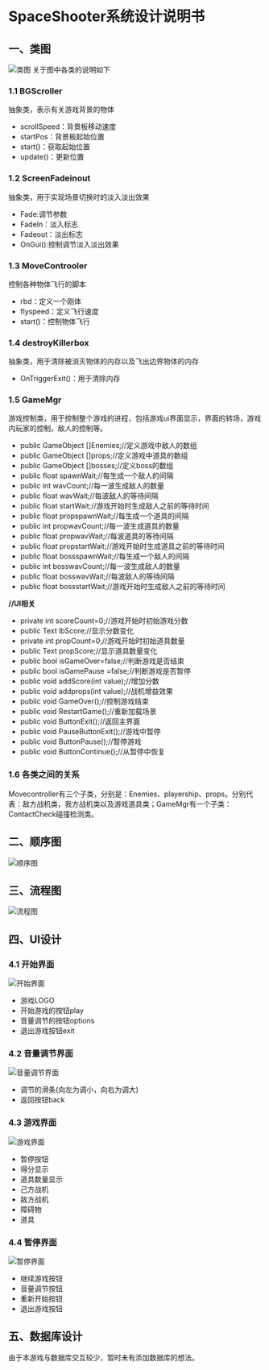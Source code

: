 # SpaceShooter系统设计说明书
## 一、类图
![类图](img/类图.png)
关于图中各类的说明如下
### 1.1 BGScroller
抽象类，表示有关游戏背景的物体   
+ scrollSpeed：背景板移动速度
+ startPos：背景板起始位置
+ start()：获取起始位置
+ update()：更新位置
### 1.2 ScreenFadeinout
抽象类，用于实现场景切换时的淡入淡出效果
+ Fade:调节参数
+ FadeIn：淡入标志
+ Fadeout：淡出标志
+ OnGui():控制调节淡入淡出效果
### 1.3 MoveControoler
控制各种物体飞行的脚本
+ rbd：定义一个刚体
+ flyspeed：定义飞行速度
+ start()：控制物体飞行
### 1.4 destroyKillerbox
抽象类，用于清除被消灭物体的内存以及飞出边界物体的内存
+ OnTriggerExit()：用于清除内存
### 1.5 GameMgr
游戏控制类，用于控制整个游戏的进程，包括游戏ui界面显示，界面的转场，游戏内玩家的控制，敌人的控制等。
+ public GameObject \[]Enemies;//定义游戏中敌人的数组
+ public GameObject \[]props;//定义游戏中道具的数组
+ public GameObject \[]bosses;//定义boss的数组
+ public float spawnWait;//每生成一个敌人的间隔
+ public int wavCount;//每一波生成敌人的数量
+ public float wavWait;//每波敌人的等待间隔
+ public float startWait;//游戏开始时生成敌人之前的等待时间
+ public float propspawnWait;//每生成一个道具的间隔
+ public int propwavCount;//每一波生成道具的数量
+ public float propwavWait;//每波道具的等待间隔
+ public float propstartWait;//游戏开始时生成道具之前的等待时间
+ public float bossspawnWait;//每生成一个敌人的间隔
+ public int bosswavCount;//每一波生成敌人的数量
+ public float bosswavWait;//每波敌人的等待间隔
+ public float bossstartWait;//游戏开始时生成敌人之前的等待时间

**//UI相关**
+ private int scoreCount=0;//游戏开始时初始游戏分数
+ public Text lbScore;//显示分数变化
+ private int propCount=0;//游戏开始时初始道具数量
+ public Text propScore;//显示道具数量变化
+ public bool isGameOver=false;//判断游戏是否结束
+ public bool isGamePause =false;//判断游戏是否暂停
+ public void addScore(int value);//增加分数
+ public void addprops(int value);//战机增益效果
+ public void GameOver();//控制游戏结束
+ public void RestartGame();//重新加载场景
+ public void ButtonExit();//返回主界面
+ public void PauseButtonExit();//游戏中暂停
+ public void ButtonPause();//暂停游戏
+ public void ButtonContinue();//从暂停中恢复
### 1.6 各类之间的关系
Movecontroller有三个子类，分别是：Enemies、playership、props。分别代表：敌方战机类，我方战机类以及游戏道具类；GameMgr有一个子类：ContactCheck碰撞检测类。
## 二、顺序图
![顺序图](img/顺序图.png)
## 三、流程图
![流程图](img/流程图.png)
## 四、UI设计
### 4.1 开始界面
![开始界面](img/开始界面.png)
+ 游戏LOGO
+ 开始游戏的按钮play
+ 音量调节的按钮options
+ 退出游戏按钮exit
### 4.2 音量调节界面
![音量调节界面](img/音量调节界面.png)
+ 调节的滑条(向左为调小，向右为调大)
+ 返回按钮back
### 4.3 游戏界面
![游戏界面](img/游戏界面.png)
+ 暂停按钮
+ 得分显示
+ 道具数量显示
+ 己方战机
+ 敌方战机
+ 障碍物
+ 道具
### 4.4 暂停界面
![暂停界面](img/暂停界面.png)
+ 继续游戏按钮
+ 音量调节按钮
+ 重新开始按钮
+ 退出游戏按钮
## 五、数据库设计
由于本游戏与数据库交互较少，暂时未有添加数据库的想法。
